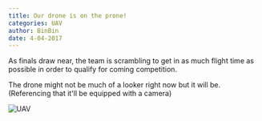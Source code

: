 ```yaml
---
title: Our drone is on the prone!
categories: UAV
author: BinBin
date: 4-04-2017
---
```


As finals draw near, the team is scrambling to get in as much flight time as possible in order to qualify for coming competition. 

The drone might not be much of a looker right now but it will be. (Referencing that it'll be equipped with a camera)

![UAV](http://i.imgur.com/Vya3oTl.jpg)